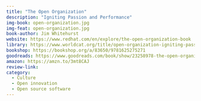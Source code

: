 ```yaml
---
title: "The Open Organization"
description: "Igniting Passion and Performance"
img-book: open-organization.jpg
img-feat: open-organization.jpg
book-author: Jim Whitehurst
website: https://www.redhat.com/en/explore/the-open-organization-book
library: https://www.worldcat.org/title/open-organization-igniting-passion-and-performance/oclc/921852706?loc=
bookshop: https://bookshop.org/a/83650/9781625275271
goodreads: https://www.goodreads.com/book/show/23258978-the-open-organization
amazon: https://amzn.to/3mt8CAJ
review-link: 
category:
  - Culture
  - Open innovation
  - Open source software
---
```


